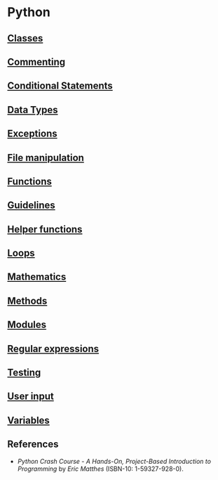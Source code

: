 # Python 

## [Classes](classes.md)

## [Commenting](comments.md)

## [Conditional Statements](conditionals.md)

## [Data Types](data_types.md)

## [Exceptions](exceptions.md)

## [File manipulation](files.md)

## [Functions](functions.md)

## [Guidelines](guidelines.md)

## [Helper functions](helpers.md)

## [Loops](loops.md)

## [Mathematics](mathematics.md)

## [Methods](methods.md)

## [Modules](modules.md)

## [Regular expressions](regexs.md)

## [Testing](testing.md)

## [User input](user_input.md)

## [Variables](variables.md)

## References 
- *Python Crash Course - A Hands-On, Project-Based Introduction to Programming* by *Eric Matthes* (ISBN-10: 1-59327-928-0).
